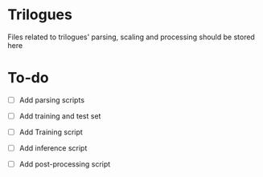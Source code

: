 # Trilogues
Files related to trilogues' parsing, scaling and processing should be stored here

# To-do

- [ ] Add parsing scripts

- [ ] Add training and test set
  
- [ ] Add Training script
  
- [ ] Add inference script

- [ ] Add post-processing script
